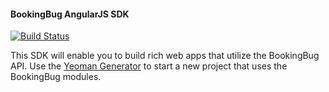#### BookingBug AngularJS SDK

[![Build Status](https://travis-ci.org/BookingBug/bookingbug-angular.svg?branch=master)](https://travis-ci.org/BookingBug/bookingbug-angular)

This SDK will enable you to build rich web apps that utilize the BookingBug
API. Use the [Yeoman Generator](https://www.npmjs.com/package/generator-bookingbug)
to start a new project that uses the BookingBug modules.


